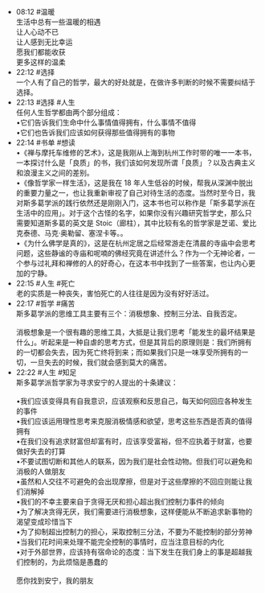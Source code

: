 
- 08:12 #温暖<br>生活中总有一些温暖的相遇<br>让人心动不已<br>让人感到无比幸运<br>愿我们都能收获<br>更多这样的温柔
- 22:12 #选择<br>一个人有了自己的哲学，最大的好处就是，在做许多判断的时候不需要纠结于选择。 
- 22:13 #选择 #人生<br>任何人生哲学都由两个部分组成：<br>•它们告诉我们生命中什么事情值得拥有，什么事情不值得<br>•它们也告诉我们应该如何获得那些值得拥有的事物
- 22:14 #书单 #想读<br>•《禅与摩托车维修的艺术》，这是我刚从上海到杭州工作时带的唯一一本书，一本探讨什么是「良质」的书，我们该如何发现所谓「良质」？以及古典主义和浪漫主义之间的差别。<br>•《像哲学家一样生活》，这是我在 18 年人生低谷的时候，帮我从深渊中脱出的重要力量之一，也让我重新审视了自己对待生活的态度。当然时至今日，我对斯多葛学派的践行依然还是刚刚入门，这本书也可以称作是「斯多葛学派在生活中的应用」。对于这个古怪的名字，如果你没有兴趣研究哲学史，那么只需要知道斯多葛的英文是 Stoic（廊柱），其中比较有名的哲学家是芝诺、爱比克泰德、马克·奥勒留、塞涅卡等。。<br>•《为什么佛学是真的》，这是在杭州定居之后经常游走在清晨的寺庙中会思考问题，这些静谧的寺庙和呢喃的佛经究竟在讲述什么？作为一个无神论者，一个参与过礼拜和禅修的人的好奇心，在这本书中找到了一些答案，也让内心更加的宁静。
- 22:15 #人生 #死亡<br>老的实质是一种丧失，害怕死亡的人往往是因为没有好好活过。
- 22:17 #哲学 #痛苦<br>斯多葛学派的思维工具主要有三个：消极想象、控制三分法、自我否定。<br><br>消极想象是一个很有趣的思维工具，大抵是让我们思考「能发生的最坏结果是什么」。听起来是一种自虐的思考方式，但是其背后的原理则是：我们所拥有的一切都会失去，因为死亡终将到来；而如果我们只是一味享受所拥有的一切，一旦失去的时候，我们就会感到莫大的痛苦。 
- 22:22 #人生 #知足<br>斯多葛学派哲学家为寻求安宁的人提出的十条建议：<br><br>•我们应该变得具有自我意识，应该观察和反思自己，每天如何回应各种发生的事件<br>•我们应该运用理性思考来克服消极情感和欲望，思考这些东西是否真的值得拥有<br>•在我们没有追求财富但却富有时，应该享受富裕，但不应执着于财富，也要做好失去的打算<br>•不要试图切断和其他人的联系，因为我们是社会性动物。但我们可以避免和消极的人做朋友<br>•虽然和人交往不可避免的会出现摩擦，但是对于这些摩擦的不回应则能让我们消解掉<br>•我们的不幸主要来自于贪得无厌和担心超出我们控制力事件的倾向<br>•为了解决贪得无厌，我们需要进行消极想象，这样便能从不断追求新事物的渴望变成珍惜当下<br>•为了抑制超出控制力的担心，采取控制三分法，不要为不能控制的部分劳神<br>•当我们花时间来处理不能完全控制的事情时，应当注意目标的内化<br>•对于外部世界，应该持有宿命论的态度：当下发生在我们身上的事是超越我们控制的，为此烦恼是愚蠢的<br><br>愿你找到安宁，我的朋友 